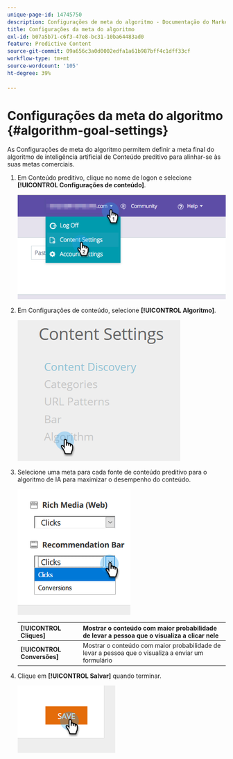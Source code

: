 ```yaml
---
unique-page-id: 14745750
description: Configurações de meta do algoritmo - Documentação do Marketo - Documentação do produto
title: Configurações da meta do algoritmo
exl-id: b07a5b71-c6f3-47e8-bc31-10ba64483ad0
feature: Predictive Content
source-git-commit: 09a656c3a0d0002edfa1a61b987bff4c1dff33cf
workflow-type: tm+mt
source-wordcount: '105'
ht-degree: 39%

---
```


# Configurações da meta do algoritmo {#algorithm-goal-settings}

As Configurações de meta do algoritmo permitem definir a meta final do algoritmo de inteligência artificial de Conteúdo preditivo para alinhar-se às suas metas comerciais.

1. Em Conteúdo preditivo, clique no nome de logon e selecione **[!UICONTROL Configurações de conteúdo]**.

   ![](assets/1.png)

1. Em Configurações de conteúdo, selecione **[!UICONTROL Algoritmo]**.

   ![](assets/two-1.png)

1. Selecione uma meta para cada fonte de conteúdo preditivo para o algoritmo de IA para maximizar o desempenho do conteúdo.

   ![](assets/three-new.png)

   | **[!UICONTROL Cliques]** | Mostrar o conteúdo com maior probabilidade de levar a pessoa que o visualiza a clicar nele |
   |---|---|
   | **[!UICONTROL Conversões]** | Mostrar o conteúdo com maior probabilidade de levar a pessoa que o visualiza a enviar um formulário |

1. Clique em **[!UICONTROL Salvar]** quando terminar.

   ![](assets/four.png)
